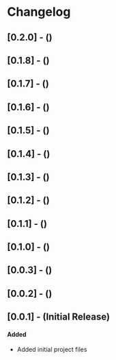 # Changelog

## [0.2.0] - ()

## [0.1.8] - ()

## [0.1.7] - ()

## [0.1.6] - ()

## [0.1.5] - ()

## [0.1.4] - ()

## [0.1.3] - ()

## [0.1.2] - ()

## [0.1.1] - ()

## [0.1.0] - ()

## [0.0.3] - ()

## [0.0.2] - ()

## [0.0.1] - (Initial Release)
#### Added
- Added initial project files
